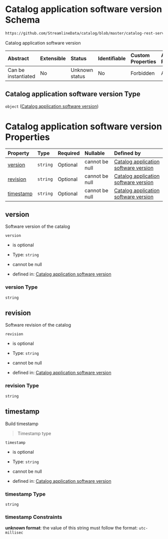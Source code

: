 # Catalog application software version Schema

```txt
https://github.com/StreamlineData/catalog/blob/master/catalog-rest-service/src/main/resources/json/schema/api/catalogVersion.json
```

Catalog application software version

| Abstract            | Extensible | Status         | Identifiable | Custom Properties | Additional Properties | Access Restrictions | Defined In                                                                   |
| :------------------ | :--------- | :------------- | :----------- | :---------------- | :-------------------- | :------------------ | :--------------------------------------------------------------------------- |
| Can be instantiated | No         | Unknown status | No           | Forbidden         | Allowed               | none                | [catalogVersion.json](../out/api/catalogVersion.json "open original schema") |

## Catalog application software version Type

`object` ([Catalog application software version](catalogversion.md))

# Catalog application software version Properties

| Property                | Type     | Required | Nullable       | Defined by                                                                                                                                                                                                                             |
| :---------------------- | :------- | :------- | :------------- | :------------------------------------------------------------------------------------------------------------------------------------------------------------------------------------------------------------------------------------- |
| [version](#version)     | `string` | Optional | cannot be null | [Catalog application software version](catalogversion-properties-version.md "https://github.com/StreamlineData/catalog/blob/master/catalog-rest-service/src/main/resources/json/schema/api/catalogVersion.json#/properties/version")   |
| [revision](#revision)   | `string` | Optional | cannot be null | [Catalog application software version](catalogversion-properties-revision.md "https://github.com/StreamlineData/catalog/blob/master/catalog-rest-service/src/main/resources/json/schema/api/catalogVersion.json#/properties/revision") |
| [timestamp](#timestamp) | `string` | Optional | cannot be null | [Catalog application software version](common-definitions-timestamp.md "https://github.com/StreamlineData/catalog/blob/master/catalog-rest-service/src/main/resources/json/schema/api/catalogVersion.json#/properties/timestamp")      |

## version

Software version of the catalog

`version`

*   is optional

*   Type: `string`

*   cannot be null

*   defined in: [Catalog application software version](catalogversion-properties-version.md "https://github.com/StreamlineData/catalog/blob/master/catalog-rest-service/src/main/resources/json/schema/api/catalogVersion.json#/properties/version")

### version Type

`string`

## revision

Software revision of the catalog

`revision`

*   is optional

*   Type: `string`

*   cannot be null

*   defined in: [Catalog application software version](catalogversion-properties-revision.md "https://github.com/StreamlineData/catalog/blob/master/catalog-rest-service/src/main/resources/json/schema/api/catalogVersion.json#/properties/revision")

### revision Type

`string`

## timestamp

Build timestamp

> Timestamp type

`timestamp`

*   is optional

*   Type: `string`

*   cannot be null

*   defined in: [Catalog application software version](common-definitions-timestamp.md "https://github.com/StreamlineData/catalog/blob/master/catalog-rest-service/src/main/resources/json/schema/api/catalogVersion.json#/properties/timestamp")

### timestamp Type

`string`

### timestamp Constraints

**unknown format**: the value of this string must follow the format: `utc-millisec`
